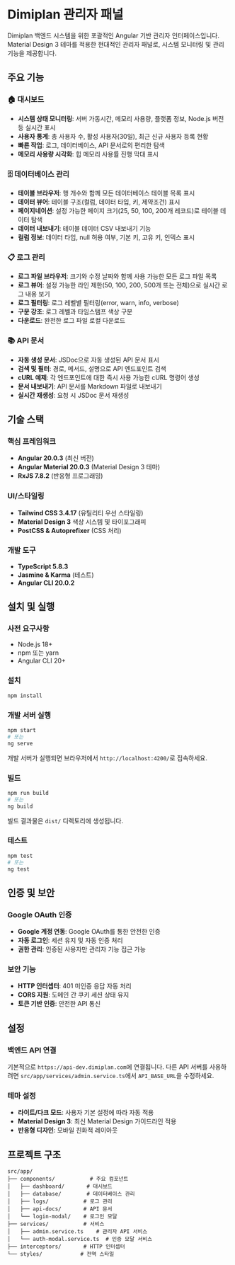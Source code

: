 # Dimiplan 관리자 패널

Dimiplan 백엔드 시스템을 위한 포괄적인 Angular 기반 관리자 인터페이스입니다. Material Design 3 테마를 적용한 현대적인 관리자 패널로, 시스템 모니터링 및 관리 기능을 제공합니다.

## 주요 기능

### 🏠 대시보드
- **시스템 상태 모니터링**: 서버 가동시간, 메모리 사용량, 플랫폼 정보, Node.js 버전 등 실시간 표시
- **사용자 통계**: 총 사용자 수, 활성 사용자(30일), 최근 신규 사용자 등록 현황
- **빠른 작업**: 로그, 데이터베이스, API 문서로의 편리한 탐색
- **메모리 사용량 시각화**: 힙 메모리 사용률 진행 막대 표시

### 🗄️ 데이터베이스 관리
- **테이블 브라우저**: 행 개수와 함께 모든 데이터베이스 테이블 목록 표시
- **데이터 뷰어**: 테이블 구조(컬럼, 데이터 타입, 키, 제약조건) 표시
- **페이지네이션**: 설정 가능한 페이지 크기(25, 50, 100, 200개 레코드)로 테이블 데이터 탐색
- **데이터 내보내기**: 테이블 데이터 CSV 내보내기 기능
- **컬럼 정보**: 데이터 타입, null 허용 여부, 기본 키, 고유 키, 인덱스 표시

### 📋 로그 관리
- **로그 파일 브라우저**: 크기와 수정 날짜와 함께 사용 가능한 모든 로그 파일 목록
- **로그 뷰어**: 설정 가능한 라인 제한(50, 100, 200, 500개 또는 전체)으로 실시간 로그 내용 보기
- **로그 필터링**: 로그 레벨별 필터링(error, warn, info, verbose)
- **구문 강조**: 로그 레벨과 타임스탬프 색상 구분
- **다운로드**: 완전한 로그 파일 로컬 다운로드

### 📚 API 문서
- **자동 생성 문서**: JSDoc으로 자동 생성된 API 문서 표시
- **검색 및 필터**: 경로, 메서드, 설명으로 API 엔드포인트 검색
- **cURL 예제**: 각 엔드포인트에 대한 즉시 사용 가능한 cURL 명령어 생성
- **문서 내보내기**: API 문서를 Markdown 파일로 내보내기
- **실시간 재생성**: 요청 시 JSDoc 문서 재생성

## 기술 스택

### 핵심 프레임워크
- **Angular 20.0.3** (최신 버전)
- **Angular Material 20.0.3** (Material Design 3 테마)
- **RxJS 7.8.2** (반응형 프로그래밍)

### UI/스타일링
- **Tailwind CSS 3.4.17** (유틸리티 우선 스타일링)
- **Material Design 3** 색상 시스템 및 타이포그래피
- **PostCSS & Autoprefixer** (CSS 처리)

### 개발 도구
- **TypeScript 5.8.3**
- **Jasmine & Karma** (테스트)
- **Angular CLI 20.0.2**

## 설치 및 실행

### 사전 요구사항
- Node.js 18+ 
- npm 또는 yarn
- Angular CLI 20+

### 설치
```bash
npm install
```

### 개발 서버 실행
```bash
npm start
# 또는
ng serve
```

개발 서버가 실행되면 브라우저에서 `http://localhost:4200/`로 접속하세요.

### 빌드
```bash
npm run build
# 또는
ng build
```

빌드 결과물은 `dist/` 디렉토리에 생성됩니다.

### 테스트
```bash
npm test
# 또는
ng test
```

## 인증 및 보안

### Google OAuth 인증
- **Google 계정 연동**: Google OAuth를 통한 안전한 인증
- **자동 로그인**: 세션 유지 및 자동 인증 처리
- **권한 관리**: 인증된 사용자만 관리자 기능 접근 가능

### 보안 기능
- **HTTP 인터셉터**: 401 미인증 응답 자동 처리
- **CORS 지원**: 도메인 간 쿠키 세션 상태 유지
- **토큰 기반 인증**: 안전한 API 통신

## 설정

### 백엔드 API 연결
기본적으로 `https://api-dev.dimiplan.com`에 연결됩니다. 다른 API 서버를 사용하려면 `src/app/services/admin.service.ts`에서 `API_BASE_URL`을 수정하세요.

### 테마 설정
- **라이트/다크 모드**: 사용자 기본 설정에 따라 자동 적용
- **Material Design 3**: 최신 Material Design 가이드라인 적용
- **반응형 디자인**: 모바일 친화적 레이아웃

## 프로젝트 구조

```
src/app/
├── components/           # 주요 컴포넌트
│   ├── dashboard/       # 대시보드
│   ├── database/        # 데이터베이스 관리
│   ├── logs/           # 로그 관리
│   ├── api-docs/       # API 문서
│   └── login-modal/    # 로그인 모달
├── services/           # 서비스
│   ├── admin.service.ts    # 관리자 API 서비스
│   └── auth-modal.service.ts  # 인증 모달 서비스
├── interceptors/       # HTTP 인터셉터
└── styles/            # 전역 스타일
```
